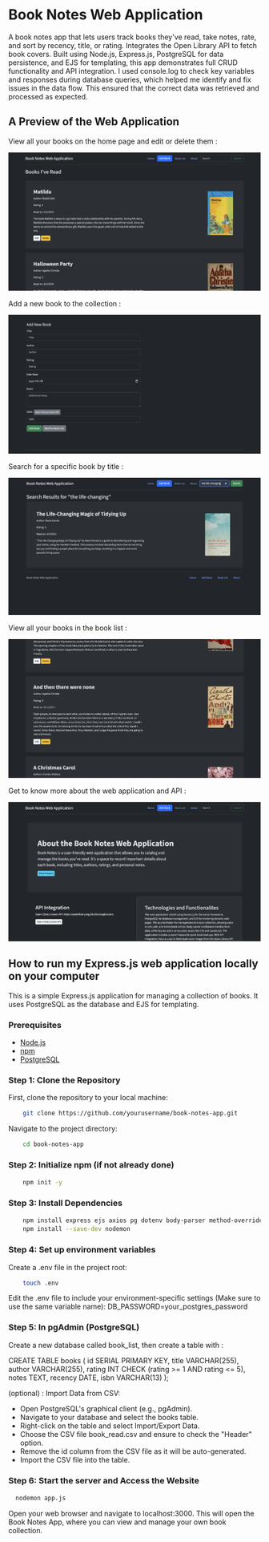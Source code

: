 # Book Notes Web Application
A book notes app that lets users track books they've read, take notes, rate, and sort by recency, title, or rating. Integrates the Open Library API to fetch book covers. Built using Node.js, Express.js, PostgreSQL for data persistence, and EJS for templating, this app demonstrates full CRUD functionality and API integration. I used console.log to check key variables and responses during database queries, which helped me identify and fix issues in the data flow. This ensured that the correct data was retrieved and processed as expected.

## A Preview of the Web Application

View all your books on the home page and edit or delete them : 

![Preview of my website](https://github.com/aditiingle/book-notes-app/blob/developer/home.png)

Add a new book to the collection : 

![Preview of my website](https://github.com/aditiingle/book-notes-app/blob/developer/add.png)

Search for a specific book by title : 

![Preview of my website](https://github.com/aditiingle/book-notes-app/blob/developer/search.png)

View all your books in the book list : 

![Preview of my website](https://github.com/aditiingle/book-notes-app/blob/developer/booklist.png)

Get to know more about the web application and API : 

![Preview of my website](https://github.com/aditiingle/book-notes-app/blob/developer/about.png)


## How to run my Express.js web application locally on your computer 

This is a simple Express.js application for managing a collection of books. It uses PostgreSQL as the database and EJS for templating.

### Prerequisites

- [Node.js](https://nodejs.org/) 
- [npm](https://www.npmjs.com/) 
- [PostgreSQL](https://www.postgresql.org/)

### Step 1: Clone the Repository

First, clone the repository to your local machine:

```bash
    git clone https://github.com/yourusername/book-notes-app.git
```

Navigate to the project directory:
```bash
    cd book-notes-app
```

### Step 2: Initialize npm (if not already done)
```bash
    npm init -y
```

### Step 3: Install Dependencies
```bash
    npm install express ejs axios pg dotenv body-parser method-override
    npm install --save-dev nodemon
```

### Step 4: Set up environment variables

Create a .env file in the project root:
```bash
    touch .env
```

Edit the .env file to include your environment-specific settings (Make sure to use the same variable name):
DB_PASSWORD=your_postgres_password

### Step 5: In pgAdmin (PostgreSQL)

Create a new database called book_list, then create a table with : 

CREATE TABLE books (
    id SERIAL PRIMARY KEY,
    title VARCHAR(255),
    author VARCHAR(255),
    rating INT CHECK (rating >= 1 AND rating <= 5),
    notes TEXT,
    recency DATE,
    isbn VARCHAR(13)
);

(optional) : Import Data from CSV:

* Open PostgreSQL's graphical client (e.g., pgAdmin).
* Navigate to your database and select the books table.
* Right-click on the table and select Import/Export Data.
* Choose the CSV file book_read.csv and ensure to check the "Header" option.
* Remove the id column from the CSV file as it will be auto-generated.
* Import the CSV file into the table.

### Step 6: Start the server and Access the Website
```bash
  nodemon app.js
```
Open your web browser and navigate to localhost:3000. This will open the Book Notes App, where you can view and manage your own book collection.




